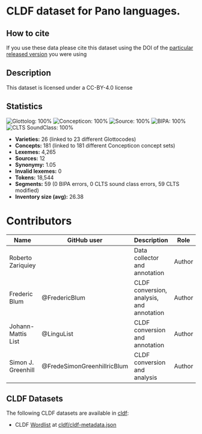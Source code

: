 # CLDF dataset for Pano languages.

## How to cite

If you use these data please cite
this dataset using the DOI of the [particular released version](../../releases/) you were using

## Description


This dataset is licensed under a CC-BY-4.0 license

## Statistics


![Glottolog: 100%](https://img.shields.io/badge/Glottolog-100%25-brightgreen.svg "Glottolog: 100%")
![Concepticon: 100%](https://img.shields.io/badge/Concepticon-100%25-brightgreen.svg "Concepticon: 100%")
![Source: 100%](https://img.shields.io/badge/Source-100%25-brightgreen.svg "Source: 100%")
![BIPA: 100%](https://img.shields.io/badge/BIPA-100%25-brightgreen.svg "BIPA: 100%")
![CLTS SoundClass: 100%](https://img.shields.io/badge/CLTS%20SoundClass-100%25-brightgreen.svg "CLTS SoundClass: 100%")

- **Varieties:** 26 (linked to 23 different Glottocodes)
- **Concepts:** 181 (linked to 181 different Concepticon concept sets)
- **Lexemes:** 4,265
- **Sources:** 12
- **Synonymy:** 1.05
- **Invalid lexemes:** 0
- **Tokens:** 18,544
- **Segments:** 59 (0 BIPA errors, 0 CLTS sound class errors, 59 CLTS modified)
- **Inventory size (avg):** 26.38

# Contributors

Name | GitHub user | Description | Role |
--- | --- | --- | --- |
Roberto Zariquiey | | Data collector and annotation | Author |
Frederic Blum | @FredericBlum | CLDF conversion, analysis, and annotation | Author |
Johann-Mattis List | @LinguList| CLDF conversion and annotation | Author |
Simon J. Greenhill | @FredeSimonGreenhillricBlum | CLDF conversion and analysis | Author |




## CLDF Datasets

The following CLDF datasets are available in [cldf](cldf):

- CLDF [Wordlist](https://github.com/cldf/cldf/tree/master/modules/Wordlist) at [cldf/cldf-metadata.json](cldf/cldf-metadata.json)